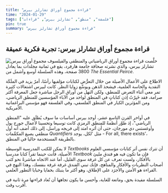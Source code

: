 ```yaml
---
title: "قراءة مجموع أوراق تشارلز بيرس"
time: "2024-01-29"
tags: ["فلسفة", "منطق", "تشارلز بيرس", "قراءات"]
pin: true
summary: "قراءة مجموع أوراق تشارلز بيرس"
---
```


## قراءة مجموع أوراق تشارلز بيرس: تجربة فكرية عميقة
![مجموع أوراق بيرس](/images/peirce.jpg)
خلَّصت قراءة مجموع أوراق الرياضياتي والمنطقي والفيلسوف تشارلز بيرس، والذي نشرته صحافة جامعة هارفرد، يقع في ثمانية مجلدات بما يعادل 3800 صفحة، وهذه السلسلة أوسع وأشمل من *The Essential Peirce*.

الاطلاع على الأعمال الأصيلة من خلال التعرُّض لكتابات مؤلفيها رأسًا، أمرٌ يزيد في الملَكَة النقدية والحاسة العلمية، فيشحذ الذهن ويوسِّع زوايا النظر. كانت لبيرس اشتغالات كثيرة تمر معي أثناء التعرض للمنطق، ولكن النهل من أوراق الرجل مباشرة جعل المعرفة أكثر صرامة، فقد خَبِرْتُ إذن كتاباتٍ في المنطق لواحد من الآباء المؤسسين للمنطق الرياضي، ومن المؤثرين الكبار في المنطق الفلسفي، وفي الفلسفة فهو مؤسس البراغماتية الأمريكية.

في أواخر القرن التاسع عشر، أوجد بيرس أساسات ما سوف يُطلَق عليه "المنطق الرياضي"، إذ طوَّر أنظمةً للمنطق الرمزي كانت توسيعا وتحسينا لأعمال جورج بول وأوغستس دي مورجان، حتى أن أثره امتد إلى فريجه وراسل، إلى ذلك أضف أنه أول منطقي يصيغ المكمِّمات *Quantifiers* مثل 'لكل، يوجد - For all, there exists'، بالطريقة المستخدمة حاليا في المنطق.

لا يمكن للكتب المدرسية الوسيطة *Textbooks* أن تترك نفس أثر كتابات مؤسسي العلوم الأصيلة، فأنت حينما تقرأ كتابا مدرسيا *Textbook* فإن ما تكون فيه هو فندق مليئ بالأفكار، ولست تعرف عن كل غرفة سوى القليل، أما عند الاتجاه مباشرةً نحو كتب أصحاب النظريات والأفكار والمناهج، فإنك تبني الفندق غرفة غرفة بنفسك، وهذا النهج في القراءة هو الأمتن والأجرَد على الإطلاق، وهو أكثر ما ينبئك بخفايا وخبايا التطور العلمي.

السلسلة مفيدة بحق، وماتعة للغاية، وأحسن ما يكون تجاهها أن تُعاد قراءتها مرة ثانية في أقرب وقت.
